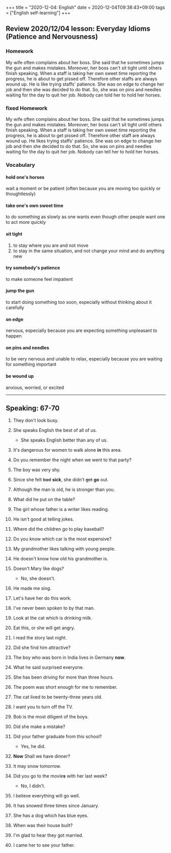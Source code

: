 +++
title =  "2020-12-04: English"
date = 2020-12-04T09:38:43+09:00
tags = ["English self-learning"]
+++

## Review 2020/12/04 lesson: Everyday Idioms (Patience and Nervousness)

### Homework

My wife often complains about her boss.
She said that he sometimes jumps the gun and makes mistakes.
Moreover, her boss can't sit tight until others finish speaking.
When a staff is taking her own sweet time reporting the progress,
he is about to get pissed off.
Therefore other staffs are always wound up.
He is like trying staffs' patience.
She was on edge to change her job and then she was decided to do that.
So, she was on pins and needles waiting for the day to quit her job.
Nobody can told her to hold her horses.

### fixed Homework

My wife often complains about her boss.
She said that he sometimes jumps the gun and makes mistakes.
Moreover, her boss can't sit tight until others finish speaking.
When a staff is taking her own sweet time reporting the progress,
he is about to get pissed off.
Therefore other staff are always wound up.
He likes trying staffs' patience.
She was on edge to change her job and then she decided to do that.
So, she was on pins and needles waiting for the day to quit her job.
Nobody can tell her to hold her horses.

### Vocabulary

#### hold one's horses
wait a moment or be patient (often because you are moving too quickly or thoughtlessly)

#### take one's own sweet time
to do something as slowly as one wants even though other people want one to act more quickly

#### sit tight
1. to stay where you are and not move
2. to stay in the same situation, and not change your mind and do anything new

#### try somebody's patience
to make someone feel impatient

#### jump the gun
to start doing something too soon, especially without thinking about it carefully

#### on edge
nervous, especially because you are expecting something unpleasant to happen

#### on pins and needles
to be very nervous and unable to relax, especially because you are waiting for something important

#### be wound up
anxious, worried, or excited

- - -

## Speaking: 67-70

1. They don't look busy.
2. She speaks English the best of all of us.
    - She speaks English better than any of us.
3. It's dangerous for women to walk alone **in** this area.
4. Do you remember the night when we went to that party?
5. The boy was very shy.
6. Since she felt ~~bad~~ **sick**, she didn't ~~get~~ **go** out.
7. Although the man is old, he is stronger than you.
8. What did he put on the table?
9. The girl whose father is a writer likes reading.
10. He isn't good at telling jokes.

1. Where did the children go to play baseball?
2. Do you know which car is the most expensive?
3. My grandmother likes talking with young people.
4. He doesn't know how old his grandmother is.
5. Doesn't Mary like dogs?
    - No, she doesn't.
6. He made me sing.
7. Let's have her do this work.
8. I've never been spoken to by that man.
9. Look at the cat which is drinking milk.
10. Eat this, or she will get angry.

1. I read the story last night.
2. Did she find him attractive?
3. The boy who was born in India lives in Germany **now**.
4. What he said surprised everyone.
5. She has been driving for more than three hours.
6. The poem was short enough for me to remember.
7. The cat lived to be twenty-three years old.
8. I want you to turn off the TV.
9. Bob is the most diligent of the boys.
10. Did she make a mistake?

1. Did your father graduate from this school?
    - Yes, he did.
2. **Now** Shall we have dinner?
3. It may snow tomorrow.
4. Did you go to the movie**s** with her last week?
    - No, I didn't.
5. I believe everything will go well.
6. It has snowed three times since January.
7. She has a dog which has blue eyes.
8. When was their house built?
9. I'm glad to hear they got married.
10. I came her to see your father.
